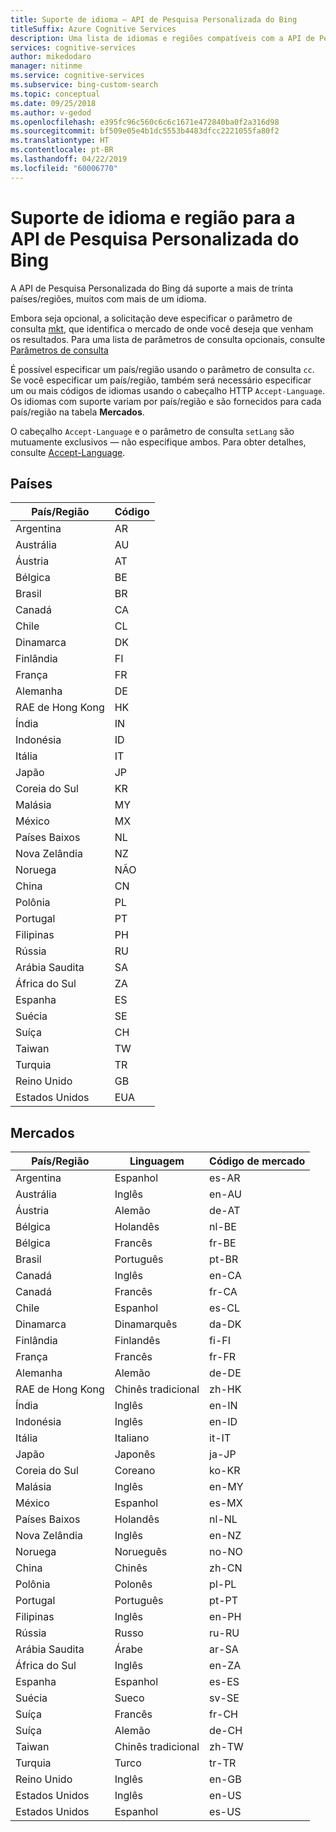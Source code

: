 ```yaml
---
title: Suporte de idioma – API de Pesquisa Personalizada do Bing
titleSuffix: Azure Cognitive Services
description: Uma lista de idiomas e regiões compatíveis com a API de Pesquisa Personalizada do Bing.
services: cognitive-services
author: mikedodaro
manager: nitinme
ms.service: cognitive-services
ms.subservice: bing-custom-search
ms.topic: conceptual
ms.date: 09/25/2018
ms.author: v-gedod
ms.openlocfilehash: e395fc96c560c6c6c1671e472840ba0f2a316d98
ms.sourcegitcommit: bf509e05e4b1dc5553b4483dfcc2221055fa80f2
ms.translationtype: HT
ms.contentlocale: pt-BR
ms.lasthandoff: 04/22/2019
ms.locfileid: "60006770"
---
```

# <a name="language-and-region-support-for-the-bing-custom-search-api"></a>Suporte de idioma e região para a API de Pesquisa Personalizada do Bing

A API de Pesquisa Personalizada do Bing dá suporte a mais de trinta países/regiões, muitos com mais de um idioma.

Embora seja opcional, a solicitação deve especificar o parâmetro de consulta [mkt](https://docs.microsoft.com/rest/api/cognitiveservices/bing-custom-search-api-v7-reference#mkt), que identifica o mercado de onde você deseja que venham os resultados. Para uma lista de parâmetros de consulta opcionais, consulte [Parâmetros de consulta](https://docs.microsoft.com/rest/api/cognitiveservices/bing-custom-search-api-v7-reference#query-parameters)

É possível especificar um país/região usando o parâmetro de consulta `cc`. Se você especificar um país/região, também será necessário especificar um ou mais códigos de idiomas usando o cabeçalho HTTP `Accept-Language`. Os idiomas com suporte variam por país/região e são fornecidos para cada país/região na tabela **Mercados**.

O cabeçalho `Accept-Language` e o parâmetro de consulta `setLang` são mutuamente exclusivos — não especifique ambos. Para obter detalhes, consulte [Accept-Language](https://docs.microsoft.com/rest/api/cognitiveservices/bing-custom-search-api-v7-reference#acceptlanguage).

## <a name="countries"></a>Países

|País/Região|Código|
|-------|----|
|Argentina|AR|
|Austrália|AU|
|Áustria|AT|
|Bélgica|BE|
|Brasil|BR|
|Canadá|CA|
|Chile|CL|
|Dinamarca|DK|
|Finlândia|FI|
|França|FR|
|Alemanha|DE|
|RAE de Hong Kong|HK|
|Índia|IN|
|Indonésia|ID|
|Itália|IT|
|Japão|JP|
|Coreia do Sul|KR|
|Malásia|MY|
|México|MX|
|Países Baixos|NL|
|Nova Zelândia|NZ|
|Noruega|NÃO|
|China|CN|
|Polônia|PL|
|Portugal|PT|
|Filipinas|PH|
|Rússia|RU|
|Arábia Saudita|SA|
|África do Sul|ZA|
|Espanha|ES|
|Suécia|SE|
|Suíça|CH|
|Taiwan|TW|
|Turquia|TR|
|Reino Unido|GB|
|Estados Unidos|EUA|


## <a name="markets"></a>Mercados

|País/Região|Linguagem|Código de mercado|
|-------|--------|-----------|
|Argentina|Espanhol|es-AR|
|Austrália|Inglês|en-AU|
|Áustria|Alemão|de-AT|
|Bélgica|Holandês|nl-BE|
|Bélgica|Francês|fr-BE|
|Brasil|Português|pt-BR|
|Canadá|Inglês|en-CA|
|Canadá|Francês|fr-CA|
|Chile|Espanhol|es-CL|
|Dinamarca|Dinamarquês|da-DK|
|Finlândia|Finlandês|fi-FI|
|França|Francês|fr-FR|
|Alemanha|Alemão|de-DE|
|RAE de Hong Kong|Chinês tradicional|zh-HK|
|Índia|Inglês|en-IN|
|Indonésia|Inglês|en-ID|
|Itália|Italiano|it-IT|
|Japão|Japonês|ja-JP|
|Coreia do Sul|Coreano|ko-KR|
|Malásia|Inglês|en-MY|
|México|Espanhol|es-MX|
|Países Baixos|Holandês|nl-NL|
|Nova Zelândia|Inglês|en-NZ|
|Noruega|Norueguês|no-NO|
|China|Chinês|zh-CN|
|Polônia|Polonês|pl-PL|
|Portugal|Português|pt-PT|
|Filipinas|Inglês|en-PH|
|Rússia|Russo|ru-RU|
|Arábia Saudita|Árabe|ar-SA|
|África do Sul|Inglês|en-ZA|
|Espanha|Espanhol|es-ES|
|Suécia|Sueco|sv-SE|
|Suíça|Francês|fr-CH|
|Suíça|Alemão|de-CH|
|Taiwan|Chinês tradicional|zh-TW|
|Turquia|Turco|tr-TR|
|Reino Unido|Inglês|en-GB|
|Estados Unidos|Inglês|en-US|
|Estados Unidos|Espanhol|es-US|
